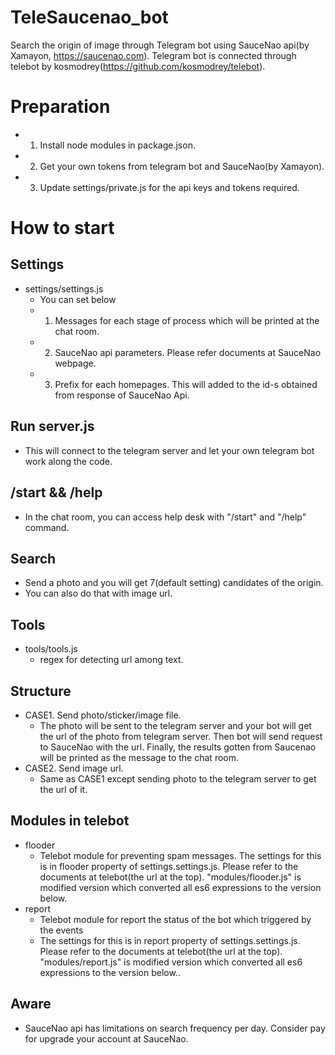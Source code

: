 # TeleSaucenao_bot
Search the origin of image through Telegram bot using SauceNao api(by Xamayon, https://saucenao.com). Telegram bot is connected through telebot by kosmodrey(https://github.com/kosmodrey/telebot).

# Preparation
- 1. Install node modules in package.json.
- 2. Get your own tokens from telegram bot and SauceNao(by Xamayon).
- 3. Update settings/private.js for the api keys and tokens required.

# How to start
## Settings
- settings/settings.js
  - You can set below
  - 1. Messages for each stage of process which will be printed at the chat room.
  - 2. SauceNao api parameters. Please refer documents at SauceNao webpage.
  - 3. Prefix for each homepages. This will added to the id-s obtained from response of SauceNao Api.

## Run server.js
- This will connect to the telegram server and let your own telegram bot work along the code.

## /start && /help

- In the chat room, you can access help desk with "/start" and "/help" command.

## Search
- Send a photo and you will get 7(default setting) candidates of the origin.
- You can also do that with image url.

## Tools
- tools/tools.js
  - regex for detecting url among text.

## Structure
- CASE1. Send photo/sticker/image file.
  - The photo will be sent to the telegram server and your bot will get the url of the photo from telegram server. Then bot will send request to SauceNao with the url. Finally, the results gotten from Saucenao will be printed as the message to the chat room.
- CASE2. Send image url.
  - Same as CASE1 except sending photo to the telegram server to get the url of it.

## Modules in telebot
- flooder
  - Telebot module for preventing spam messages. The settings for this is in flooder property of settings.settings.js. Please refer to the documents at telebot(the url at the top). "modules/flooder.js" is modified version which converted all es6 expressions to the version below.
- report
  - Telebot module for report the status of the bot which triggered by the events
  - The settings for this is in report property of settings.settings.js. Please refer to the documents at telebot(the url at the top). "modules/report.js" is modified version which converted all es6 expressions to the version below..

## Aware
- SauceNao api has limitations on search frequency per day. Consider pay for upgrade your account at SauceNao.